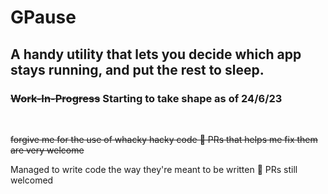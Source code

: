 # GPause

<h2>A handy utility that lets you decide which app stays running, and put the rest to sleep.</h2>

<h3><s>Work-In-Progress</s> Starting to take shape as of 24/6/23</h3>

<br>

<s>forgive me for the use of whacky hacky code 🙏 PRs that helps me fix them are very welcome</s>

Managed to write code the way they're meant to be written 🥳 PRs still welcomed
